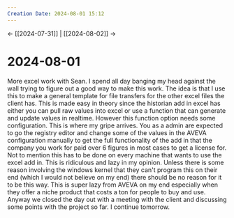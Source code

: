 ```yaml
---
Creation Date: 2024-08-01 15:12
---
```


<- [[2024-07-31]] | [[2024-08-02]]  ->

# 2024-08-01
More excel work with Sean. I spend all day banging my head against the wall
trying to figure out a good way to make this work. The idea is that I use this
to make a general template for file transfers for the other excel files the
client has. This is made easy in theory since the historian add in excel has
either you can pull raw values into excel or use a function that can generate
and update values in realtime. However this function option needs some
configuration. This is where my gripe arrives. You as a admin are expected to go
the registry editor and change some of the values in the AVEVA configuration
manually to get the full functionality of the add in that the company you work
for paid over 6 figures in most cases to get a license for. Not to mention this
has to be done on every machine that wants to use the excel add in. This is
ridiculous and lazy in my opinion. Unless there is some reason involving the
windows kernel that they can't program this on their end (which I would not
believe on my end) there should be no reason for it to be this way. This is
super lazy from AVEVA on my end especially when they offer a niche product that
costs a ton for people to buy and use. Anyway we closed the day out with a
meeting with the client and discussing some points with the project so far. I
continue tomorrow.